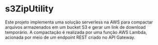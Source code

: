 # s3ZipUtility
Este projeto implementa uma solução serverless na AWS para compactar arquivos armazenados em um bucket S3 e gerar um link de download temporário. A compactação é realizada por uma função AWS Lambda, acionada por meio de um endpoint REST criado no API Gateway.
